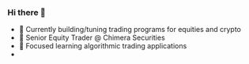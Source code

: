 ### Hi there 👋
- 🔭 Currently building/tuning trading programs for equities and crypto
- 🔭 Senior Equity Trader @ Chimera Securities
- 🌱 Focused learning algorithmic trading applications
- 

<!--
**CreatorG456/CreatorG456** is a ✨ _special_ ✨ repository because its `README.md` (this file) appears on your GitHub profile.

Here are some ideas to get you started:

- 🔭 I’m currently working on ...
- 🌱 I’m currently learning ...
- 👯 I’m looking to collaborate on ...
- 🤔 I’m looking for help with ...
- 💬 Ask me about ...
- 📫 How to reach me: ...
- 😄 Pronouns: ...
- ⚡ Fun fact: ...
-->
